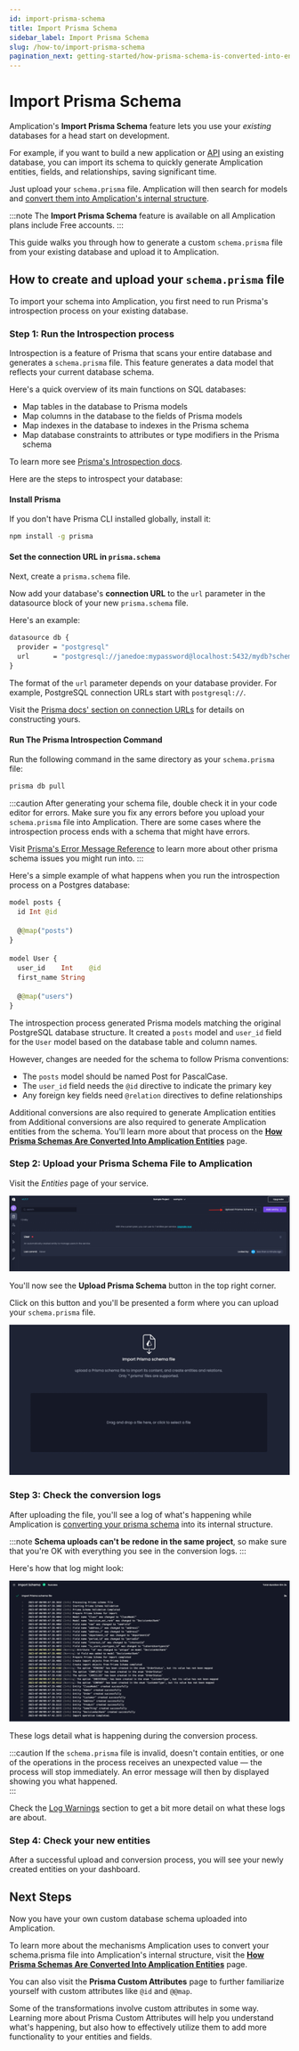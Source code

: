 ```yaml
---
id: import-prisma-schema
title: Import Prisma Schema
sidebar_label: Import Prisma Schema
slug: /how-to/import-prisma-schema
pagination_next: getting-started/how-prisma-schema-is-converted-into-entities
---
```


# Import Prisma Schema

Amplication's **Import Prisma Schema** feature lets you use your _existing_ databases for a head start on development.

For example, if you want to build a new application or [API](/api/) using an existing database, you can import its schema to quickly generate Amplication entities, fields, and relationships, saving significant time.

Just upload your `schema.prisma` file.
Amplication will then search for models and [convert them into Amplication's internal structure](/getting-started/how-prisma-schema-is-converted-into-entities).

:::note
The **Import Prisma Schema** feature is available on all Amplication plans include Free accounts.
:::

This guide walks you through how to generate a custom `schema.prisma` file from your existing database and upload it to Amplication.

## How to create and upload your `schema.prisma` file

To import your schema into Amplication, you first need to run Prisma's introspection process on your existing database.

### Step 1: Run the Introspection process

Introspection is a feature of Prisma that scans your entire database and generates a `schema.prisma` file.
This feature generates a data model that reflects your current database schema.

Here's a quick overview of its main functions on SQL databases:

- Map tables in the database to Prisma models 
- Map columns in the database to the fields of Prisma models
- Map indexes in the database to indexes in the Prisma schema  
- Map database constraints to attributes or type modifiers in the Prisma schema

To learn more see [Prisma's Introspection docs](https://www.prisma.io/docs/concepts/components/introspection#what-does-introspection-do).

Here are the steps to introspect your database:

#### Install Prisma

If you don't have Prisma CLI installed globally, install it:

```bash
npm install -g prisma
```

#### Set the connection URL in `prisma.schema`

Next, create a `prisma.schema` file.

Now add your database's **connection URL** to the `url` parameter in the datasource block of your new `prisma.schema` file.

Here's an example:

```graphql title="prisma.schema"
datasource db {
  provider = "postgresql"
  url      = "postgresql://janedoe:mypassword@localhost:5432/mydb?schema=sample"
}
```

The format of the `url` parameter depends on your database provider.
For example, PostgreSQL connection URLs start with `postgresql://`.

Visit the [Prisma docs' section on connection URLs](https://www.prisma.io/docs/reference/database-reference/connection-urls) for details on constructing yours.

#### Run The Prisma Introspection Command

Run the following command in the same directory as your `schema.prisma` file:

```bash
prisma db pull
```

:::caution
After generating your schema file, double check it in your code editor for errors.
Make sure you fix any errors before you upload your `schema.prisma` file into Amplication.
There are some cases where the introspection process ends with a schema that might have errors.

Visit [Prisma's Error Message Reference](https://www.prisma.io/docs/reference/api-reference/error-reference) to learn more about other prisma schema issues you might run into.
:::

Here's a simple example of what happens when you run the introspection process on a Postgres database:

```graphql title="prisma.schema"
model posts {
  id Int @id

  @@map("posts")
}

model User {
  user_id    Int    @id 
  first_name String

  @@map("users") 
}
```

The introspection process generated Prisma models matching the original PostgreSQL database structure.
It created a `posts` model and `user_id` field for the `User` model based on the database table and column names.

However, changes are needed for the schema to follow Prisma conventions:

- The `posts` model should be named Post for PascalCase.
- The `user_id` field needs the `@id` directive to indicate the primary key
- Any foreign key fields need `@relation` directives to define relationships

Additional conversions are also required to generate Amplication entities from 
Additional conversions are also required to generate Amplication entities from the schema.
You'll learn more about that process on the **[How Prisma Schemas Are Converted Into Amplication Entities](/getting-started/how-prisma-schema-is-converted-into-entities)** page.

### Step 2: Upload your Prisma Schema File to Amplication

Visit the _Entities_ page of your service.

![Upload Prisma Schema Button](./assets/upload-prisma-schema-button.png)

You'll now see the **Upload Prisma Schema** button in the top right corner.

Click on this button and you'll be presented a form where you can upload your `schema.prisma` file.

![Upload Prisma Schema](./assets/upload-prisma-schema.png)

### Step 3: Check the conversion logs

After uploading the file, you'll see a log of what's happening while Amplication is [converting your prisma schema](/getting-started/how-prisma-schema-is-converted-into-entities) into its internal structure.  

:::note
**Schema uploads can't be redone in the same project**, so make sure that you're OK with everything you see in the conversion logs.
:::

Here's how that log might look:

![Amplication Import Prisma Schema Upload Log](./../getting-started/assets/import-prisma-schema-log.png)

These logs detail what is happening during the conversion process.

:::caution
If the `schema.prisma` file is invalid, doesn't contain entities, or one of the operations in the process receives an unexpected value — the process will stop immediately.
An error message will then by displayed showing you what happened.  
:::

Check the [Log Warnings](/getting-started/how-prisma-schema-is-converted-into-entities#log-warnings) section to get a bit more detail on what these logs are about.

### Step 4: Check your new entities

After a successful upload and conversion process, you will see your newly created entities on your dashboard.

## Next Steps  

Now you have your own custom database schema uploaded into Amplication.

To learn more about the mechanisms Amplication uses to convert your schema.prisma file into Amplication's internal structure, visit the **[How Prisma Schemas Are Converted Into Amplication Entities](/getting-started/how-prisma-schema-is-converted-into-entities)** page.

You can also visit the **Prisma Custom Attributes** page to further familiarize yourself with custom attributes like `@id` and `@@map`.

Some of the transformations involve custom attributes in some way. Learning more about Prisma Custom Attributes will help you understand what's happening, but also how to effectively utilize them to add more functionality to your entities and fields.